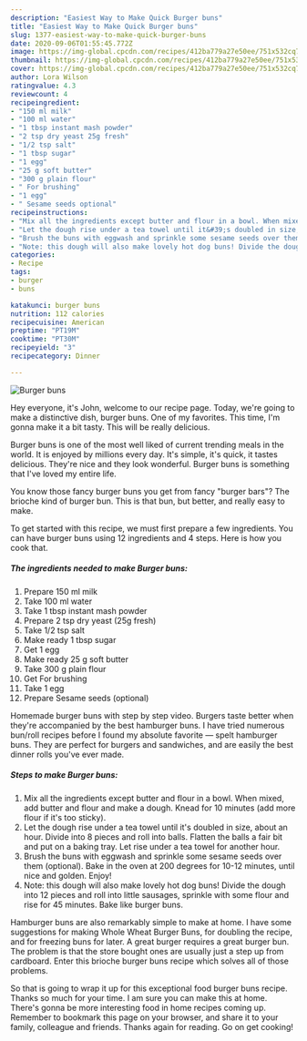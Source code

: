 ```yaml
---
description: "Easiest Way to Make Quick Burger buns"
title: "Easiest Way to Make Quick Burger buns"
slug: 1377-easiest-way-to-make-quick-burger-buns
date: 2020-09-06T01:55:45.772Z
image: https://img-global.cpcdn.com/recipes/412ba779a27e50ee/751x532cq70/burger-buns-recipe-main-photo.jpg
thumbnail: https://img-global.cpcdn.com/recipes/412ba779a27e50ee/751x532cq70/burger-buns-recipe-main-photo.jpg
cover: https://img-global.cpcdn.com/recipes/412ba779a27e50ee/751x532cq70/burger-buns-recipe-main-photo.jpg
author: Lora Wilson
ratingvalue: 4.3
reviewcount: 4
recipeingredient:
- "150 ml milk"
- "100 ml water"
- "1 tbsp instant mash powder"
- "2 tsp dry yeast 25g fresh"
- "1/2 tsp salt"
- "1 tbsp sugar"
- "1 egg"
- "25 g soft butter"
- "300 g plain flour"
- " For brushing"
- "1 egg"
- " Sesame seeds optional"
recipeinstructions:
- "Mix all the ingredients except butter and flour in a bowl. When mixed, add butter and flour and make a dough. Knead for 10 minutes (add more flour if it&#39;s too sticky)."
- "Let the dough rise under a tea towel until it&#39;s doubled in size, about an hour. Divide into 8 pieces and roll into balls. Flatten the balls a fair bit and put on a baking tray. Let rise under a tea towel for another hour."
- "Brush the buns with eggwash and sprinkle some sesame seeds over them (optional). Bake in the oven at 200 degrees for 10-12 minutes, until nice and golden. Enjoy!"
- "Note: this dough will also make lovely hot dog buns! Divide the dough into 12 pieces and roll into little sausages, sprinkle with some flour and rise for 45 minutes. Bake like burger buns."
categories:
- Recipe
tags:
- burger
- buns

katakunci: burger buns 
nutrition: 112 calories
recipecuisine: American
preptime: "PT19M"
cooktime: "PT30M"
recipeyield: "3"
recipecategory: Dinner

---
```



![Burger buns](https://img-global.cpcdn.com/recipes/412ba779a27e50ee/751x532cq70/burger-buns-recipe-main-photo.jpg)

Hey everyone, it's John, welcome to our recipe page. Today, we're going to make a distinctive dish, burger buns. One of my favorites. This time, I'm gonna make it a bit tasty. This will be really delicious.

Burger buns is one of the most well liked of current trending meals in the world. It is enjoyed by millions every day. It's simple, it's quick, it tastes delicious. They're nice and they look wonderful. Burger buns is something that I've loved my entire life.

You know those fancy burger buns you get from fancy &#34;burger bars&#34;? The brioche kind of burger bun. This is that bun, but better, and really easy to make.


To get started with this recipe, we must first prepare a few ingredients. You can have burger buns using 12 ingredients and 4 steps. Here is how you cook that.

<!--inarticleads1-->

##### The ingredients needed to make Burger buns:

1. Prepare 150 ml milk
1. Take 100 ml water
1. Take 1 tbsp instant mash powder
1. Prepare 2 tsp dry yeast (25g fresh)
1. Take 1/2 tsp salt
1. Make ready 1 tbsp sugar
1. Get 1 egg
1. Make ready 25 g soft butter
1. Take 300 g plain flour
1. Get  For brushing
1. Take 1 egg
1. Prepare  Sesame seeds (optional)


Homemade burger buns with step by step video. Burgers taste better when they&#39;re accompanied by the best hamburger buns. I have tried numerous bun/roll recipes before I found my absolute favorite — spelt hamburger buns. They are perfect for burgers and sandwiches, and are easily the best dinner rolls you&#39;ve ever made. 

<!--inarticleads2-->

##### Steps to make Burger buns:

1. Mix all the ingredients except butter and flour in a bowl. When mixed, add butter and flour and make a dough. Knead for 10 minutes (add more flour if it&#39;s too sticky).
1. Let the dough rise under a tea towel until it&#39;s doubled in size, about an hour. Divide into 8 pieces and roll into balls. Flatten the balls a fair bit and put on a baking tray. Let rise under a tea towel for another hour.
1. Brush the buns with eggwash and sprinkle some sesame seeds over them (optional). Bake in the oven at 200 degrees for 10-12 minutes, until nice and golden. Enjoy!
1. Note: this dough will also make lovely hot dog buns! Divide the dough into 12 pieces and roll into little sausages, sprinkle with some flour and rise for 45 minutes. Bake like burger buns.


Hamburger buns are also remarkably simple to make at home. I have some suggestions for making Whole Wheat Burger Buns, for doubling the recipe, and for freezing buns for later. A great burger requires a great burger bun. The problem is that the store bought ones are usually just a step up from cardboard. Enter this brioche burger buns recipe which solves all of those problems. 

So that is going to wrap it up for this exceptional food burger buns recipe. Thanks so much for your time. I am sure you can make this at home. There's gonna be more interesting food in home recipes coming up. Remember to bookmark this page on your browser, and share it to your family, colleague and friends. Thanks again for reading. Go on get cooking!
